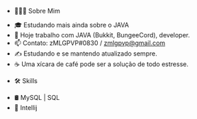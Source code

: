 * 👨🏻‍💻 Sobre Mim

- 🎓 Estudando mais ainda sobre o JAVA
- 💼   Hoje trabalho com JAVA (Bukkit, BungeeCord), developer.
- 📫 Contato: zMLGPVP#0830  / zmlgpvp@gmail.com
- ✍️  Estudando e se mantendo atualizado sempre.
- ☕   Uma xícara de café pode ser a solução de todo estresse.

* 🛠 Skills

- 🛢 MySQL | SQL
- 🔧 Intellij

